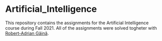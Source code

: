 # Artificial_Intelligence
This repository contains the assignments for the Artificial Intelligence course during Fall 2021.
All of the assignments were solved togheter with [Robert-Adrian Găină](https://github.com/robertadriang).
